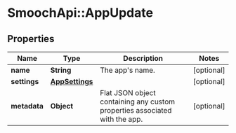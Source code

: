 # SmoochApi::AppUpdate

## Properties
Name | Type | Description | Notes
------------ | ------------- | ------------- | -------------
**name** | **String** | The app&#39;s name. | [optional] 
**settings** | [**AppSettings**](AppSettings.md) |  | [optional] 
**metadata** | **Object** | Flat JSON object containing any custom properties associated with the app. | [optional] 


